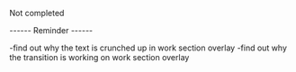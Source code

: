 Not completed

------ Reminder ------

-find out why the text is crunched up in work section overlay
-find out why the transition is working on work section overlay
